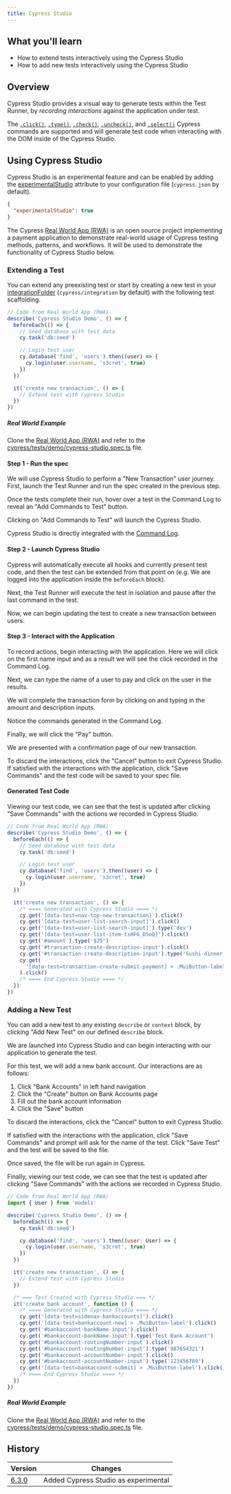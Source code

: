 ```yaml
---
title: Cypress Studio
---
```


<Alert type="info">

## <Icon name="graduation-cap"></Icon> What you'll learn

- How to extend tests interactively using the Cypress Studio
- How to add new tests interactively using the Cypress Studio

</Alert>

## Overview

Cypress Studio provides a visual way to generate tests within the Test Runner, by _recording interactions_ against the application under test.

The [`.click()`](/api/commands/click), [`.type()`](/api/commands/type), [`.check()`](/api/commands/check), [`.uncheck()`](/api/commands/uncheck), and [`.select()`](/api/commands/select) Cypress commands are supported and will generate test code when interacting with the DOM inside of the Cypress Studio.

## Using Cypress Studio

<Alert type="info">

Cypress Studio is an experimental feature and can be enabled by adding the [experimentalStudio](/guides/references/experiments) attribute to your configuration file (`cypress.json` by default).

</Alert>

```json
{
  "experimentalStudio": true
}
```

The Cypress <Icon name="github"></Icon> [Real World App (RWA)](https://github.com/cypress-io/cypress-realworld-app) is an open source project implementing a payment application to demonstrate real-world usage of Cypress testing methods, patterns, and workflows. It will be used to demonstrate the functionality of Cypress Studio below.

### Extending a Test

You can extend any preexisting test or start by creating a new test in your [integrationFolder](/guides/references/configuration#Folders-Files) (`cypress/integration` by default) with the following test scaffolding.

```js
// Code from Real World App (RWA)
describe('Cypress Studio Demo', () => {
  beforeEach(() => {
    // Seed database with test data
    cy.task('db:seed')

    // Login test user
    cy.database('find', 'users').then((user) => {
      cy.login(user.username, 's3cret', true)
    })
  })

  it('create new transaction', () => {
    // Extend test with Cypress Studio
  })
})
```

<Alert type="info">

##### <Icon name="graduation-cap"></Icon> Real World Example

Clone the <Icon name="github"></Icon> [Real World App (RWA)](https://github.com/cypress-io/cypress-realworld-app) and refer to the [cypress/tests/demo/cypress-studio.spec.ts](https://github.com/cypress-io/cypress-realworld-app/blob/develop/cypress/tests/demo/cypress-studio.spec.ts) file.

</Alert>

#### Step 1 - Run the spec

We will use Cypress Studio to perform a "New Transaction" user journey. First, launch the Test Runner and run the spec created in the previous step.

<DocsImage src="/img/guides/cypress-studio/run-spec-1.png" alt="Cypress Studio"></DocsImage>

Once the tests complete their run, hover over a test in the Command Log to reveal an "Add Commands to Test" button.

Clicking on "Add Commands to Test" will launch the Cypress Studio.

<Alert type="info">

Cypress Studio is directly integrated with the [Command Log](/guides/core-concepts/test-runner#Command-Log).

</Alert>

<DocsImage src="/img/guides/cypress-studio/run-spec-2.png" alt="Cypress Studio"></DocsImage>

#### Step 2 - Launch Cypress Studio

<Alert type="success">

Cypress will automatically execute all hooks and currently present test code, and then the test can be extended from that point on (e.g. We are logged into the application inside the `beforeEach` block).

</Alert>

Next, the Test Runner will execute the test in isolation and pause after the last command in the test.

<DocsImage src="/img/guides/cypress-studio/extend-new-transaction-ready.png" alt="Cypress Studio Ready"></DocsImage>

Now, we can begin updating the test to create a new transaction between users.

#### Step 3 - Interact with the Application

To record actions, begin interacting with the application. Here we will click on the first name input and as a result we will see the click recorded in the Command Log.

<DocsImage src="/img/guides/cypress-studio/extend-new-transaction-user-list.png" alt="Cypress Studio Extend Test"></DocsImage>

Next, we can type the name of a user to pay and click on the user in the results.

<DocsImage src="/img/guides/cypress-studio/extend-new-transaction-click-user.png" alt="Cypress Studio Extend Test"></DocsImage>

We will complete the transaction form by clicking on and typing in the amount and description inputs.

<DocsImage src="/img/guides/cypress-studio/extend-new-transaction-form.png" alt="Cypress Studio Extend Test"></DocsImage>

<Alert type="success">

Notice the commands generated in the Command Log.

</Alert>

Finally, we will click the "Pay" button.

<DocsImage src="/img/guides/cypress-studio/extend-new-transaction-pay.png" alt="Cypress Studio Extend Test"></DocsImage>

We are presented with a confirmation page of our new transaction.

<DocsImage src="/img/guides/cypress-studio/extend-new-transaction-confirmation.png" alt="Cypress Studio Extend Test Confirmation"></DocsImage>

To discard the interactions, click the "Cancel" button to exit Cypress Studio. If satisfied with the interactions with the application, click "Save Commands" and the test code will be saved to your spec file.

#### Generated Test Code

Viewing our test code, we can see that the test is updated after clicking "Save Commands" with the actions we recorded in Cypress Studio.

```js
// Code from Real World App (RWA)
describe('Cypress Studio Demo', () => {
  beforeEach(() => {
    // Seed database with test data
    cy.task('db:seed')

    // Login test user
    cy.database('find', 'users').then((user) => {
      cy.login(user.username, 's3cret', true)
    })
  })

  it('create new transaction', () => {
    /* ==== Generated with Cypress Studio ==== */
    cy.get('[data-test=nav-top-new-transaction]').click()
    cy.get('[data-test=user-list-search-input]').click()
    cy.get('[data-test=user-list-search-input]').type('dev')
    cy.get('[data-test=user-list-item-tsHF6_D5oQ]').click()
    cy.get('#amount').type('$25')
    cy.get('#transaction-create-description-input').click()
    cy.get('#transaction-create-description-input').type('Sushi dinner')
    cy.get(
      '[data-test=transaction-create-submit-payment] > .MuiButton-label'
    ).click()
    /* ==== End Cypress Studio ==== */
  })
})
```

### Adding a New Test

You can add a new test to any existing `describe` or `context` block, by clicking "Add New Test" on our defined `describe` block.

<DocsImage src="/img/guides/cypress-studio/add-test-1.png" alt="Cypress Studio Add Test"></DocsImage>

We are launched into Cypress Studio and can begin interacting with our application to generate the test.

For this test, we will add a new bank account. Our interactions are as follows:

1. Click "Bank Accounts" in left hand navigation
   <DocsImage src="/img/guides/cypress-studio/add-test-2.png" alt="Cypress Studio Begin Add Test"></DocsImage>
2. Click the "Create" button on Bank Accounts page
   <DocsImage src="/img/guides/cypress-studio/add-test-create.png" alt="Cypress Studio Add Test Create Bank Account"></DocsImage>
3. Fill out the bank account information
   <DocsImage src="/img/guides/cypress-studio/add-test-form-complete.png" alt="Cypress Studio Add Test Complete Bank Account Form"></DocsImage>
4. Click the "Save" button
   <DocsImage src="/img/guides/cypress-studio/add-test-form-saving.png" alt="Cypress Studio Add Test Saving Bank Account"></DocsImage>

To discard the interactions, click the "Cancel" button to exit Cypress Studio.

If satisfied with the interactions with the application, click "Save Commands" and prompt will ask for the name of the test. Click "Save Test" and the test will be saved to the file.

<DocsImage src="/img/guides/cypress-studio/add-test-save-test.png" alt="Cypress Studio Add Test Completed Run"></DocsImage>

Once saved, the file will be run again in Cypress.

<DocsImage src="/img/guides/cypress-studio/add-test-final.png" alt="Cypress Studio Add Test Completed Run"></DocsImage>

Finally, viewing our test code, we can see that the test is updated after clicking "Save Commands" with the actions we recorded in Cypress Studio.

```js
// Code from Real World App (RWA)
import { User } from 'models'

describe('Cypress Studio Demo', () => {
  beforeEach(() => {
    cy.task('db:seed')

    cy.database('find', 'users').then((user: User) => {
      cy.login(user.username, 's3cret', true)
    })
  })

  it('create new transaction', () => {
    // Extend test with Cypress Studio
  })

  /* === Test Created with Cypress Studio === */
  it('create bank account', function () {
    /* ==== Generated with Cypress Studio ==== */
    cy.get('[data-test=sidenav-bankaccounts]').click()
    cy.get('[data-test=bankaccount-new] > .MuiButton-label').click()
    cy.get('#bankaccount-bankName-input').click()
    cy.get('#bankaccount-bankName-input').type('Test Bank Account')
    cy.get('#bankaccount-routingNumber-input').click()
    cy.get('#bankaccount-routingNumber-input').type('987654321')
    cy.get('#bankaccount-accountNumber-input').click()
    cy.get('#bankaccount-accountNumber-input').type('123456789')
    cy.get('[data-test=bankaccount-submit] > .MuiButton-label').click()
    /* ==== End Cypress Studio ==== */
  })
})
```

<Alert type="info">

##### <Icon name="graduation-cap"></Icon> Real World Example

Clone the <Icon name="github"></Icon> [Real World App (RWA)](https://github.com/cypress-io/cypress-realworld-app) and refer to the [cypress/tests/demo/cypress-studio.spec.ts](https://github.com/cypress-io/cypress-realworld-app/blob/develop/cypress/tests/demo/cypress-studio.spec.ts) file.

</Alert>

## History

| Version                                     | Changes                              |
| ------------------------------------------- | ------------------------------------ |
| [6.3.0](/guides/references/changelog#6-3-0) | Added Cypress Studio as experimental |
